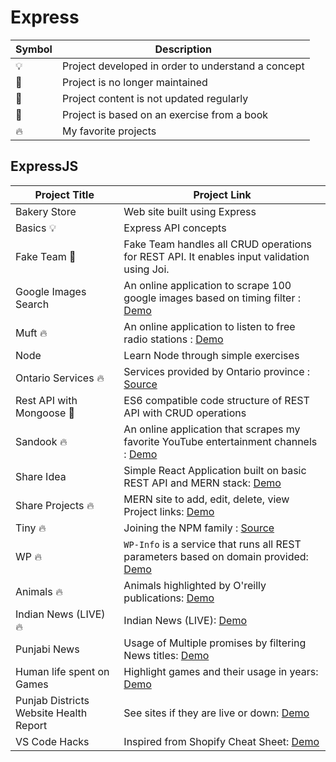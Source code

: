# Express

| Symbol | Description                                        |
| ------ | -------------------------------------------------- |
| 💡     | Project developed in order to understand a concept |
| 📕     | Project is no longer maintained                    |
| 👶     | Project content is not updated regularly           |
| 📝     | Project is based on an exercise from a book        |
| 🔥     | My favorite projects                               |

## ExpressJS

| Project Title                          | Project Link                                                                                                                    |
| -------------------------------------- | ------------------------------------------------------------------------------------------------------------------------------- |
| Bakery Store                           | Web site built using Express                                                                                                    |
| Basics 💡                              | Express API concepts                                                                                                            |
| Fake Team 📝                           | Fake Team handles all CRUD operations for REST API. It enables input validation using Joi.                                      |
| Google Images Search                   | An online application to scrape 100 google images based on timing filter : [Demo](https://google-images-scraper.herokuapp.com/) |
| Muft 🔥                                | An online application to listen to free radio stations : [Demo](https://muft.herokuapp.com/)                                    |
| Node                                   | Learn Node through simple exercises                                                                                             |
| Ontario Services 🔥                    | Services provided by Ontario province : [Source](https://ontario-services.herokuapp.com)                                        |
| Rest API with Mongoose 📝              | ES6 compatible code structure of REST API with CRUD operations                                                                  |
| Sandook 🔥                             | An online application that scrapes my favorite YouTube entertainment channels : [Demo](https://sandook.herokuapp.com/)          |
| Share Idea                             | Simple React Application built on basic REST API and MERN stack: [Demo](https://go.aws/34QbTQl)                                 |
| Share Projects 🔥                      | MERN site to add, edit, delete, view Project links: [Demo](https://share-projects.herokuapp.com/)                               |
| Tiny 🔥                                | Joining the NPM family : [Source](https://www.npmjs.com/package/@tpkahlon/tiny)                                                 |
| WP 🔥                                  | `WP-Info` is a service that runs all REST parameters based on domain provided: [Demo](https://wp-info.herokuapp.com/)           |
| Animals 🔥                             | Animals highlighted by O'reilly publications: [Demo](https://oreilly-animals.herokuapp.com/)                                    |
| Indian News (LIVE) 🔥                  | Indian News (LIVE): [Demo](https://indian-news-live.herokuapp.com/)                                                             |
| Punjabi News                           | Usage of Multiple promises by filtering News titles: [Demo](https://punjabi-news.herokuapp.com/)                                |
| Human life spent on Games              | Highlight games and their usage in years: [Demo](https://human-life-spent-on-games.herokuapp.com/)                              |
| Punjab Districts Website Health Report | See sites if they are live or down: [Demo](https://punjab-districts.herokuapp.com/)                                             |
| VS Code Hacks                          | Inspired from Shopify Cheat Sheet: [Demo](https://vscode-hacks.herokuapp.com/)                                                  |
